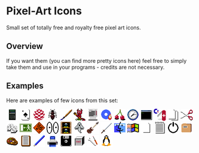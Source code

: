 # Pixel-Art Icons
Small set of totally free and royalty free pixel art icons. 
## Overview
If you want them (you can find more pretty icons here) feel free to simply take them and use in your programs - credits are not necessary.
## Examples
Here are examples of few icons from this set:

![](png/2nd-calc32.png)
![](png/ace32.png)
![](png/amiga32.png)
![](png/ant32.png)
![](png/brush32.png)
![](png/bsd32.png)
![](png/calendar32.png)
![](png/cdburner32.png)
![](png/cherries32.png)
![](png/clock32.png)
![](png/cmd32.png)
![](png/commodore-tool32.png)
![](png/copy32.png)
![](png/cut32.png)
![](png/dices32.png)
![](png/exit32.png)
![](png/explosive32.png)
![](png/eyes32.png)
![](png/film32.png)
![](png/ghost32.png)
![](png/guitar32.png)
![](png/katana32.png)
![](png/macos32.png)
![](png/mswindows32.png)
![](png/newfile32.png)
![](png/notatnik32.png)
![](png/off32.png)
![](png/openfile32.png)
![](png/palette32.png)
![](png/paste32.png)
![](png/pencil32.png)
![](png/printer32.png)
![](png/savefile32.png)
![](png/tnt32.png)
![](png/tools32.png)
![](png/tux32.png)
